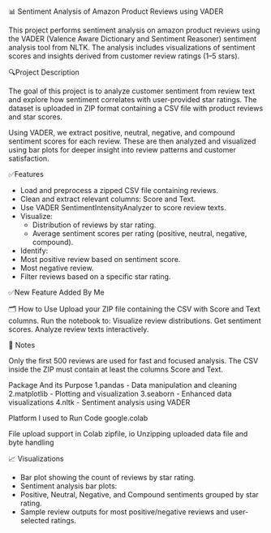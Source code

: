 
📊 Sentiment Analysis of Amazon Product Reviews using VADER

This project performs sentiment analysis on amazon product reviews using the VADER (Valence Aware Dictionary and Sentiment Reasoner) sentiment analysis tool from NLTK.
The analysis includes visualizations of sentiment scores and insights derived from customer review ratings (1–5 stars).

🔍Project Description

The goal of this project is to analyze customer sentiment from review text and explore how sentiment correlates with user-provided star ratings. The dataset is uploaded in ZIP format containing a CSV file with product reviews and star scores.

Using VADER, we extract positive, neutral, negative, and compound sentiment scores for each review. These are then analyzed and visualized using bar plots for deeper insight into review patterns and customer satisfaction.

✅Features

- Load and preprocess a zipped CSV file containing reviews.
- Clean and extract relevant columns: Score and Text.
- Use VADER SentimentIntensityAnalyzer to score review texts.
- Visualize:
    - Distribution of reviews by star rating.
    - Average sentiment scores per rating (positive, neutral, negative, compound).
- Identify:
- Most positive review based on sentiment score.
- Most negative review.
- Filter reviews based on a specific star rating.
  
✅New Feature Added By Me

🗂️ How to Use
Upload your ZIP file containing the CSV with Score and Text columns.
Run the notebook to:
Visualize review distributions.
Get sentiment scores.
Analyze review texts interactively.

📌 Notes

Only the first 500 reviews are used for fast and focused analysis.
The CSV inside the ZIP must contain at least the columns Score and Text.

Package And its Purpose
1.pandas - Data manipulation and cleaning 
2.matplotlib - Plotting and visualization 
3.seaborn - Enhanced data visualizations 
4.nltk - Sentiment analysis using VADER

Platform I used to Run Code
google.colab

File upload support in Colab zipfile, io Unzipping uploaded data file and byte handling

📈 Visualizations
* Bar plot showing the count of reviews by star rating.
* Sentiment analysis bar plots:
* Positive, Neutral, Negative, and Compound sentiments grouped by star rating.
* Sample review outputs for most positive/negative reviews and user-selected ratings.

